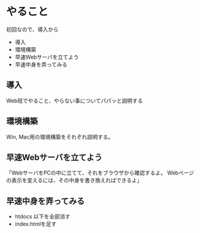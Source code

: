 # やること
初回なので、導入から

- 導入
- 環境構築
- 早速Webサーバを立てよう
- 早速中身を弄ってみる


## 導入
Web班でやること、やらない事についてパパッと説明する

## 環境構築
Win, Mac用の環境構築をそれぞれ説明する。

## 早速Webサーバを立てよう
「WebサーバをPCの中に立てて、それをブラウザから確認するよ。
Webベージの表示を変えるには、その中身を書き換えればできるよ」


## 早速中身を弄ってみる
- htdocs 以下を全部消す
- index.htmlを足す